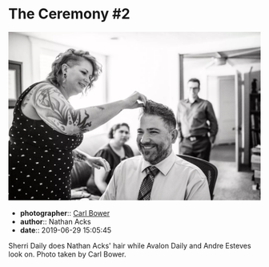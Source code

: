 # The Ceremony \#2

![Sherri Daily does Nathan Acks' hair](assets/2019-06-29-set-1-the-ceremony-02.webp)

* **photographer**:: [Carl Bower](https://carlbowerphotos.com)
* **author**:: Nathan Acks
* **date**:: 2019-06-29 15:05:45

Sherri Daily does Nathan Acks' hair while Avalon Daily and Andre Esteves look on. Photo taken by Carl Bower.
